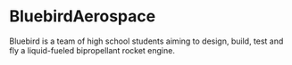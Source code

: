 # BluebirdAerospace
Bluebird is a team of high school students aiming to design, build, test and fly a liquid-fueled bipropellant rocket engine.
